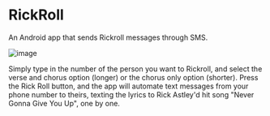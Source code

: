 # RickRoll
An Android app that sends Rickroll messages through SMS.

![image](https://user-images.githubusercontent.com/81211973/147591998-2e4b0efd-8f00-4552-889b-2ad90c40ebbb.png)

Simply type in the number of the person you want to Rickroll, and select the verse and chorus option (longer) or the chorus only option (shorter). Press the Rick Roll button, and the app will automate text messages from your phone number to theirs, texting the lyrics to Rick Astley'd hit song "Never Gonna Give You Up", one by one.
